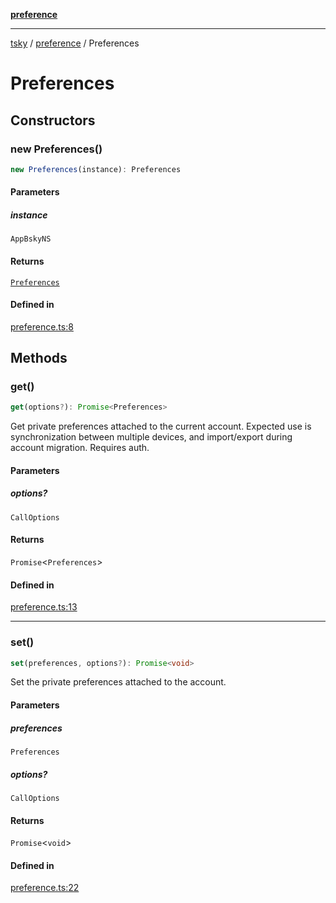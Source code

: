 [**preference**](../index.md)

***

[tsky](../../index.md) / [preference](../index.md) / Preferences

# Preferences

## Constructors

### new Preferences()

```ts
new Preferences(instance): Preferences
```

#### Parameters

##### instance

`AppBskyNS`

#### Returns

[`Preferences`](Preferences.md)

#### Defined in

[preference.ts:8](https://github.com/taskylizard/tsky-fork-typedoc-pr/blob/a5370df6192d679fcbec429e409a79d61db0f356/packages/core/src/preference.ts#L8)

## Methods

### get()

```ts
get(options?): Promise<Preferences>
```

Get private preferences attached to the current account. Expected use is synchronization between multiple devices, and import/export during account migration. Requires auth.

#### Parameters

##### options?

`CallOptions`

#### Returns

`Promise`\<`Preferences`\>

#### Defined in

[preference.ts:13](https://github.com/taskylizard/tsky-fork-typedoc-pr/blob/a5370df6192d679fcbec429e409a79d61db0f356/packages/core/src/preference.ts#L13)

***

### set()

```ts
set(preferences, options?): Promise<void>
```

Set the private preferences attached to the account.

#### Parameters

##### preferences

`Preferences`

##### options?

`CallOptions`

#### Returns

`Promise`\<`void`\>

#### Defined in

[preference.ts:22](https://github.com/taskylizard/tsky-fork-typedoc-pr/blob/a5370df6192d679fcbec429e409a79d61db0f356/packages/core/src/preference.ts#L22)
